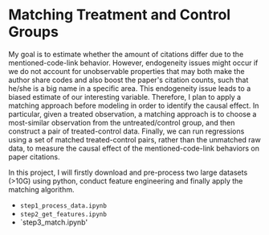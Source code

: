 # Matching Treatment and Control Groups

My goal is to estimate whether the amount of citations differ due to the mentioned-code-link behavior. However, endogeneity issues might occur if we do not account for unobservable properties that may both make the author share codes and also boost the paper's citation counts, such that he/she is a big name in a specific area. This endogeneity issue leads to a biased estimate of our interesting variable. Therefore, I plan to apply a matching approach before modeling in order to identify the causal effect. In particular, given a treated observation, a matching approach is to choose a most-similar observation from the untreated/control group, and then construct a pair of treated-control data. Finally, we can run regressions using a set of matched treated-control pairs, rather than the unmatched raw data, to measure the causal effect of the mentioned-code-link behaviors on paper citations.

In this project, I will firstly download and pre-process two large datasets (>10G) using python, conduct feature engineering and finally apply the matching algorithm. 

- `step1_process_data.ipynb`
- `step2_get_features.ipynb`
- `step3_match.ipynb' 
